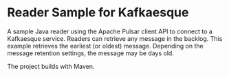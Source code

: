 # Reader Sample for Kafkaesque 
A sample Java reader using the Apache Pulsar client API to connect to a Kafkaesque service. Readers can retrieve any
message in the backlog. This example retrieves the earliest (or oldest) message. Depending on the message retention
settings, the message may be days old.

The project builds with Maven.

